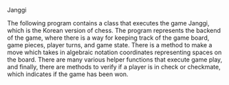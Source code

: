 Janggi

The following program contains a class that executes the game Janggi, which is the Korean version of
chess. The program represents the backend of the game, where there is a way for keeping track of the game board,
game pieces, player turns, and game state. There is a method to make a move which takes in algebraic notation
coordinates representing spaces on the board. There are many various helper functions that execute game play, and
finally, there are methods to verify if a player is in check or checkmate, which indicates if the game has been won.


